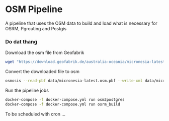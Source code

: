 # OSM Pipeline

A pipeline that uses the OSM data to build and load what is necessary for OSRM, Pgrouting and Postgis 

### Do dat thang

Download the osm file from Geofabrik

```bash
wget "https://download.geofabrik.de/australia-oceania/micronesia-latest.osm.pbf"
```

Convert the downloaded file to osm 

```bash
osmosis --read-pbf data/micronesia-latest.osm.pbf --write-xml data/micronesia-latest.osm
```

Run the pipeline jobs

```bash
docker-compose -f docker-compose.yml run osm2postgres
docker-compose -f docker-compose.yml run osrm_build
```

To be scheduled with cron ...
